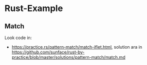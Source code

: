 # Rust-Example

## Match

Look code in:
* https://practice.rs/pattern-match/match-iflet.html, solution ara in https://github.com/sunface/rust-by-practice/blob/master/solutions/pattern-match/match.md 
